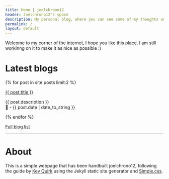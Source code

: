```yaml
---
title: Home | joelchrono12
header: Joelchrono12's space
description: My personal blog, where you can see some of my thoughts and ramblings about tech, gaming and my hobbies
permalink: /
layout: default
---
```


Welcome to my corner of the internet, I hope you like this place, I am still workinng on it to make it as nice as possible :)

# Latest blogs

{% for post in site.posts limit:2 %}
  <p><a href="{{ post.url }}">{{ post.title }}</a><br>

  {{ post.description }} <br>
  📅 - {{ post.date | date_to_string }}
  </p>
{% endfor %}


<a href="/blog" class="button">Full blog list</a>

---
# About

This is a simple webpage that has been handbuilt joelchrono12, following the guide by [Kev Quirk](https://kevq.uk) using the Jekyll static site generator and [Simple.css](https://simplecss.org).


